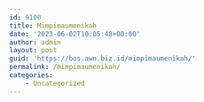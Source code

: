 ```yaml
---
id: 9100
title: Mimpimaumenikah
date: '2023-06-02T10:05:48+00:00'
author: admin
layout: post
guid: 'https://bos.awn.biz.id/mimpimaumenikah/'
permalink: /mimpimaumenikah/
categories:
    - Uncategorized
---
```


